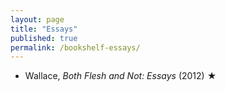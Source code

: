 ```yaml
---
layout: page
title: "Essays"
published: true
permalink: /bookshelf-essays/
---
```


* Wallace, *Both Flesh and Not: Essays* (2012) ★
